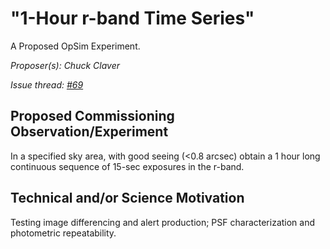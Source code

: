 # "1-Hour r-band Time Series"

A Proposed OpSim Experiment.

*Proposer(s): Chuck Claver*

*Issue thread: [#69](https://github.com/LSSTScienceCollaborations/ObservingStrategy/issues/69)*

## Proposed Commissioning Observation/Experiment

In a specified sky area, with good seeing (<0.8 arcsec) obtain a 1 hour long 
continuous sequence of 15-sec exposures in the r-band.

## Technical and/or Science Motivation

Testing image differencing and alert production; PSF characterization and photometric repeatability.
